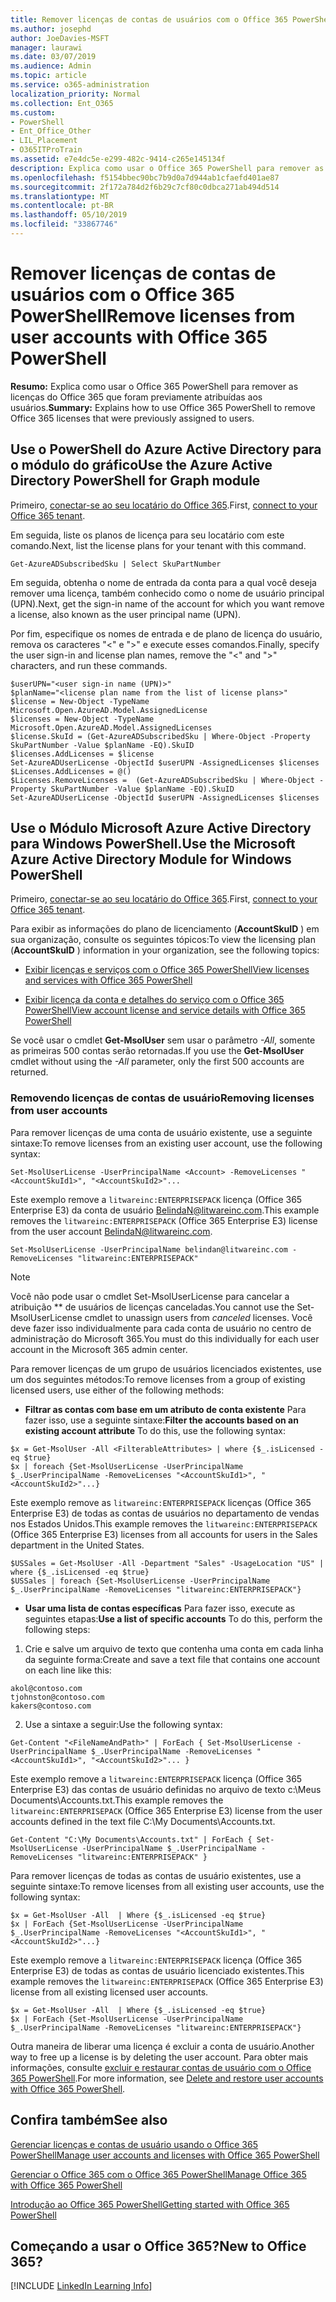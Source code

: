```yaml
---
title: Remover licenças de contas de usuários com o Office 365 PowerShell
ms.author: josephd
author: JoeDavies-MSFT
manager: laurawi
ms.date: 03/07/2019
ms.audience: Admin
ms.topic: article
ms.service: o365-administration
localization_priority: Normal
ms.collection: Ent_O365
ms.custom:
- PowerShell
- Ent_Office_Other
- LIL_Placement
- O365ITProTrain
ms.assetid: e7e4dc5e-e299-482c-9414-c265e145134f
description: Explica como usar o Office 365 PowerShell para remover as licenças do Office 365 que foram previamente atribuídas aos usuários.
ms.openlocfilehash: f5154bbec90bc7b9d0a7d944ab1cfaefd401ae87
ms.sourcegitcommit: 2f172a784d2f6b29c7cf80c0dbca271ab494d514
ms.translationtype: MT
ms.contentlocale: pt-BR
ms.lasthandoff: 05/10/2019
ms.locfileid: "33867746"
---
```

# <a name="remove-licenses-from-user-accounts-with-office-365-powershell"></a><span data-ttu-id="98151-103">Remover licenças de contas de usuários com o Office 365 PowerShell</span><span class="sxs-lookup"><span data-stu-id="98151-103">Remove licenses from user accounts with Office 365 PowerShell</span></span>

<span data-ttu-id="98151-104">**Resumo:** Explica como usar o Office 365 PowerShell para remover as licenças do Office 365 que foram previamente atribuídas aos usuários.</span><span class="sxs-lookup"><span data-stu-id="98151-104">**Summary:** Explains how to use Office 365 PowerShell to remove Office 365 licenses that were previously assigned to users.</span></span>

## <a name="use-the-azure-active-directory-powershell-for-graph-module"></a><span data-ttu-id="98151-105">Use o PowerShell do Azure Active Directory para o módulo do gráfico</span><span class="sxs-lookup"><span data-stu-id="98151-105">Use the Azure Active Directory PowerShell for Graph module</span></span>

<span data-ttu-id="98151-106">Primeiro, [conectar-se ao seu locatário do Office 365](connect-to-office-365-powershell.md#connect-with-the-azure-active-directory-powershell-for-graph-module).</span><span class="sxs-lookup"><span data-stu-id="98151-106">First, [connect to your Office 365 tenant](connect-to-office-365-powershell.md#connect-with-the-azure-active-directory-powershell-for-graph-module).</span></span>
  

<span data-ttu-id="98151-107">Em seguida, liste os planos de licença para seu locatário com este comando.</span><span class="sxs-lookup"><span data-stu-id="98151-107">Next, list the license plans for your tenant with this command.</span></span>

```
Get-AzureADSubscribedSku | Select SkuPartNumber
```

<span data-ttu-id="98151-108">Em seguida, obtenha o nome de entrada da conta para a qual você deseja remover uma licença, também conhecido como o nome de usuário principal (UPN).</span><span class="sxs-lookup"><span data-stu-id="98151-108">Next, get the sign-in name of the account for which you want remove a license, also known as the user principal name (UPN).</span></span>

<span data-ttu-id="98151-109">Por fim, especifique os nomes de entrada e de plano de licença do usuário, remova os caracteres "<" e ">" e execute esses comandos.</span><span class="sxs-lookup"><span data-stu-id="98151-109">Finally, specify the user sign-in and license plan names, remove the "<" and ">" characters, and run these commands.</span></span>

```
$userUPN="<user sign-in name (UPN)>"
$planName="<license plan name from the list of license plans>"
$license = New-Object -TypeName Microsoft.Open.AzureAD.Model.AssignedLicense
$licenses = New-Object -TypeName Microsoft.Open.AzureAD.Model.AssignedLicenses
$license.SkuId = (Get-AzureADSubscribedSku | Where-Object -Property SkuPartNumber -Value $planName -EQ).SkuID
$licenses.AddLicenses = $license
Set-AzureADUserLicense -ObjectId $userUPN -AssignedLicenses $licenses
$Licenses.AddLicenses = @()
$Licenses.RemoveLicenses =  (Get-AzureADSubscribedSku | Where-Object -Property SkuPartNumber -Value $planName -EQ).SkuID
Set-AzureADUserLicense -ObjectId $userUPN -AssignedLicenses $licenses
```

## <a name="use-the-microsoft-azure-active-directory-module-for-windows-powershell"></a><span data-ttu-id="98151-110">Use o Módulo Microsoft Azure Active Directory para Windows PowerShell.</span><span class="sxs-lookup"><span data-stu-id="98151-110">Use the Microsoft Azure Active Directory Module for Windows PowerShell</span></span>

<span data-ttu-id="98151-111">Primeiro, [conectar-se ao seu locatário do Office 365](connect-to-office-365-powershell.md#connect-with-the-microsoft-azure-active-directory-module-for-windows-powershell).</span><span class="sxs-lookup"><span data-stu-id="98151-111">First, [connect to your Office 365 tenant](connect-to-office-365-powershell.md#connect-with-the-microsoft-azure-active-directory-module-for-windows-powershell).</span></span>

   
<span data-ttu-id="98151-112">Para exibir as informações do plano de licenciamento (**AccountSkuID** ) em sua organização, consulte os seguintes tópicos:</span><span class="sxs-lookup"><span data-stu-id="98151-112">To view the licensing plan (**AccountSkuID** ) information in your organization, see the following topics:</span></span>
    
  - [<span data-ttu-id="98151-113">Exibir licenças e serviços com o Office 365 PowerShell</span><span class="sxs-lookup"><span data-stu-id="98151-113">View licenses and services with Office 365 PowerShell</span></span>](view-licenses-and-services-with-office-365-powershell.md)
    
  - [<span data-ttu-id="98151-114">Exibir licença da conta e detalhes do serviço com o Office 365 PowerShell</span><span class="sxs-lookup"><span data-stu-id="98151-114">View account license and service details with Office 365 PowerShell</span></span>](view-account-license-and-service-details-with-office-365-powershell.md)
    
<span data-ttu-id="98151-115">Se você usar o cmdlet **Get-MsolUser** sem usar o parâmetro _-All_, somente as primeiras 500 contas serão retornadas.</span><span class="sxs-lookup"><span data-stu-id="98151-115">If you use the **Get-MsolUser** cmdlet without using the _-All_ parameter, only the first 500 accounts are returned.</span></span>
    
### <a name="removing-licenses-from-user-accounts"></a><span data-ttu-id="98151-116">Removendo licenças de contas de usuário</span><span class="sxs-lookup"><span data-stu-id="98151-116">Removing licenses from user accounts</span></span>

<span data-ttu-id="98151-117">Para remover licenças de uma conta de usuário existente, use a seguinte sintaxe:</span><span class="sxs-lookup"><span data-stu-id="98151-117">To remove licenses from an existing user account, use the following syntax:</span></span>
  
```
Set-MsolUserLicense -UserPrincipalName <Account> -RemoveLicenses "<AccountSkuId1>", "<AccountSkuId2>"...
```

<span data-ttu-id="98151-118">Este exemplo remove a `litwareinc:ENTERPRISEPACK` licença (Office 365 Enterprise E3) da conta de usuário BelindaN@litwareinc.com.</span><span class="sxs-lookup"><span data-stu-id="98151-118">This example removes the `litwareinc:ENTERPRISEPACK` (Office 365 Enterprise E3) license from the user account BelindaN@litwareinc.com.</span></span>
  
```
Set-MsolUserLicense -UserPrincipalName belindan@litwareinc.com -RemoveLicenses "litwareinc:ENTERPRISEPACK"
```

>[!Note]
><span data-ttu-id="98151-119">Você não pode usar o cmdlet Set-MsolUserLicense para cancelar a atribuição \*\* de usuários de licenças canceladas.</span><span class="sxs-lookup"><span data-stu-id="98151-119">You cannot use the Set-MsolUserLicense cmdlet to unassign users from *canceled* licenses.</span></span> <span data-ttu-id="98151-120">Você deve fazer isso individualmente para cada conta de usuário no centro de administração do Microsoft 365.</span><span class="sxs-lookup"><span data-stu-id="98151-120">You must do this individually for each user account in the Microsoft 365 admin center.</span></span>
>

<span data-ttu-id="98151-121">Para remover licenças de um grupo de usuários licenciados existentes, use um dos seguintes métodos:</span><span class="sxs-lookup"><span data-stu-id="98151-121">To remove licenses from a group of existing licensed users, use either of the following methods:</span></span>
  
- <span data-ttu-id="98151-122">**Filtrar as contas com base em um atributo de conta existente** Para fazer isso, use a seguinte sintaxe:</span><span class="sxs-lookup"><span data-stu-id="98151-122">**Filter the accounts based on an existing account attribute** To do this, use the following syntax:</span></span>
    
```
$x = Get-MsolUser -All <FilterableAttributes> | where {$_.isLicensed -eq $true}
$x | foreach {Set-MsolUserLicense -UserPrincipalName $_.UserPrincipalName -RemoveLicenses "<AccountSkuId1>", "<AccountSkuId2>"...}
```

<span data-ttu-id="98151-123">Este exemplo remove as `litwareinc:ENTERPRISEPACK` licenças (Office 365 Enterprise E3) de todas as contas de usuários no departamento de vendas nos Estados Unidos.</span><span class="sxs-lookup"><span data-stu-id="98151-123">This example removes the  `litwareinc:ENTERPRISEPACK` (Office 365 Enterprise E3) licenses from all accounts for users in the Sales department in the United States.</span></span>
    
```
$USSales = Get-MsolUser -All -Department "Sales" -UsageLocation "US" | where {$_.isLicensed -eq $true}
$USSales | foreach {Set-MsolUserLicense -UserPrincipalName $_.UserPrincipalName -RemoveLicenses "litwareinc:ENTERPRISEPACK"}
```

- <span data-ttu-id="98151-124">**Usar uma lista de contas específicas** Para fazer isso, execute as seguintes etapas:</span><span class="sxs-lookup"><span data-stu-id="98151-124">**Use a list of specific accounts** To do this, perform the following steps:</span></span>
    
1. <span data-ttu-id="98151-125">Crie e salve um arquivo de texto que contenha uma conta em cada linha da seguinte forma:</span><span class="sxs-lookup"><span data-stu-id="98151-125">Create and save a text file that contains one account on each line like this:</span></span>
    
  ```
akol@contoso.com
tjohnston@contoso.com
kakers@contoso.com
  ```

2. <span data-ttu-id="98151-126">Use a sintaxe a seguir:</span><span class="sxs-lookup"><span data-stu-id="98151-126">Use the following syntax:</span></span>
    
  ```
  Get-Content "<FileNameAndPath>" | ForEach { Set-MsolUserLicense -UserPrincipalName $_.UserPrincipalName -RemoveLicenses "<AccountSkuId1>", "<AccountSkuId2>"... }
  ```

<span data-ttu-id="98151-127">Este exemplo remove a `litwareinc:ENTERPRISEPACK` licença (Office 365 Enterprise E3) das contas de usuário definidas no arquivo de texto c:\Meus Documents\Accounts.txt.</span><span class="sxs-lookup"><span data-stu-id="98151-127">This example removes the  `litwareinc:ENTERPRISEPACK` (Office 365 Enterprise E3) license from the user accounts defined in the text file C:\My Documents\Accounts.txt.</span></span>
    
  ```
  Get-Content "C:\My Documents\Accounts.txt" | ForEach { Set-MsolUserLicense -UserPrincipalName $_.UserPrincipalName -RemoveLicenses "litwareinc:ENTERPRISEPACK" }
  ```

<span data-ttu-id="98151-128">Para remover licenças de todas as contas de usuário existentes, use a seguinte sintaxe:</span><span class="sxs-lookup"><span data-stu-id="98151-128">To remove licenses from all existing user accounts, use the following syntax:</span></span>
  
```
$x = Get-MsolUser -All  | Where {$_.isLicensed -eq $true}
$x | ForEach {Set-MsolUserLicense -UserPrincipalName $_.UserPrincipalName -RemoveLicenses "<AccountSkuId1>", "<AccountSkuId2>"...}
```

<span data-ttu-id="98151-129">Este exemplo remove a `litwareinc:ENTERPRISEPACK` licença (Office 365 Enterprise E3) de todas as contas de usuário licenciado existentes.</span><span class="sxs-lookup"><span data-stu-id="98151-129">This example removes the  `litwareinc:ENTERPRISEPACK` (Office 365 Enterprise E3) license from all existing licensed user accounts.</span></span>
  
```
$x = Get-MsolUser -All  | Where {$_.isLicensed -eq $true}
$x | ForEach {Set-MsolUserLicense -UserPrincipalName $_.UserPrincipalName -RemoveLicenses "litwareinc:ENTERPRISEPACK"}
```

<span data-ttu-id="98151-130">Outra maneira de liberar uma licença é excluir a conta de usuário.</span><span class="sxs-lookup"><span data-stu-id="98151-130">Another way to free up a license is by deleting the user account.</span></span> <span data-ttu-id="98151-131">Para obter mais informações, consulte [excluir e restaurar contas de usuário com o Office 365 PowerShell](delete-and-restore-user-accounts-with-office-365-powershell.md).</span><span class="sxs-lookup"><span data-stu-id="98151-131">For more information, see [Delete and restore user accounts with Office 365 PowerShell](delete-and-restore-user-accounts-with-office-365-powershell.md).</span></span>
  
## <a name="see-also"></a><span data-ttu-id="98151-132">Confira também</span><span class="sxs-lookup"><span data-stu-id="98151-132">See also</span></span>

[<span data-ttu-id="98151-133">Gerenciar licenças e contas de usuário usando o Office 365 PowerShell</span><span class="sxs-lookup"><span data-stu-id="98151-133">Manage user accounts and licenses with Office 365 PowerShell</span></span>](manage-user-accounts-and-licenses-with-office-365-powershell.md)
  
[<span data-ttu-id="98151-134">Gerenciar o Office 365 com o Office 365 PowerShell</span><span class="sxs-lookup"><span data-stu-id="98151-134">Manage Office 365 with Office 365 PowerShell</span></span>](manage-office-365-with-office-365-powershell.md)
  
[<span data-ttu-id="98151-135">Introdução ao Office 365 PowerShell</span><span class="sxs-lookup"><span data-stu-id="98151-135">Getting started with Office 365 PowerShell</span></span>](getting-started-with-office-365-powershell.md)

    
## <a name="new-to-office-365"></a><span data-ttu-id="98151-136">Começando a usar o Office 365?</span><span class="sxs-lookup"><span data-stu-id="98151-136">New to Office 365?</span></span>

[!INCLUDE [LinkedIn Learning Info](../common/office/linkedin-learning-info.md)]
   

